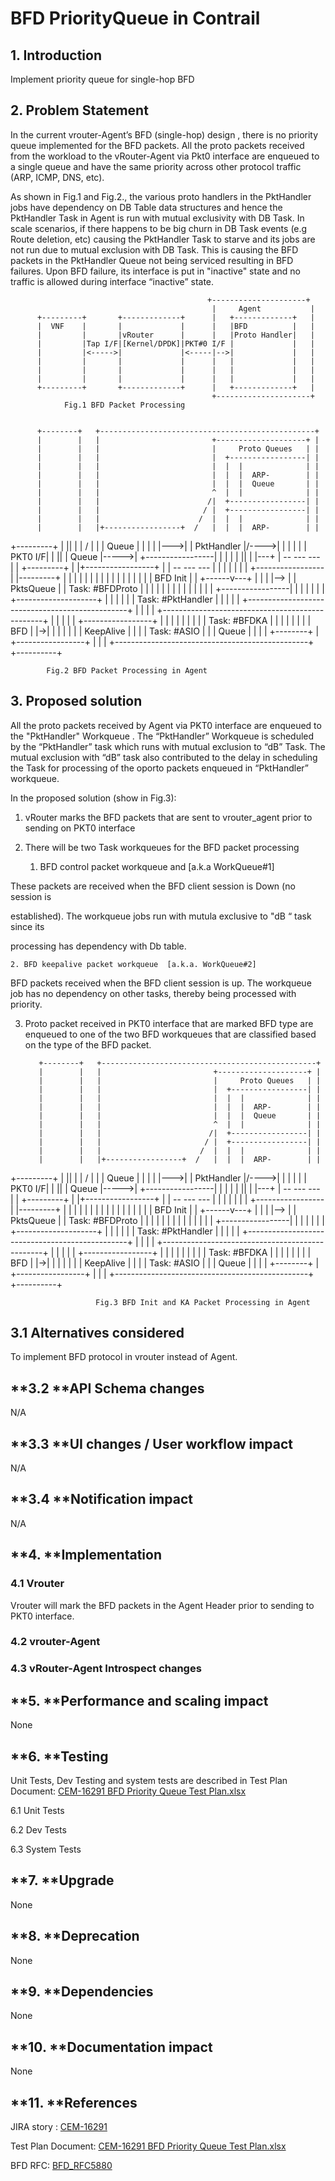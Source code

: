 # **BFD PriorityQueue in Contrail**

## **1.	Introduction**

Implement priority queue for single-hop BFD

## **2.	Problem Statement**

In the current vrouter-Agent’s BFD (single-hop) design , there is no priority queue implemented for the BFD packets. All the proto packets received from the workload to the vRouter-Agent via Pkt0 interface are enqueued to a single queue and have the same priority across other protocol traffic (ARP, ICMP, DNS, etc).

As shown in Fig.1 and Fig.2., the various proto handlers in the PktHandler jobs have dependency on DB Table data structures and hence the PktHandler Task in Agent is run with mutual exclusivity with DB Task. In scale scenarios, if there happens to be big churn in DB Task events (e.g Route deletion, etc) causing the PktHandler Task to starve and its jobs are not run due to mutual exclusion with DB Task.  This is causing the BFD packets in the PktHandler Queue not being serviced resulting in BFD failures. Upon BFD failure, its interface is put in "inactive" state and no traffic is allowed during interface “inactive” state.


                                                +---------------------+
                                                 |     Agent           |
          +---------+       +-------------+      |   +-------------+   |
          |  VNF    |       |             |      |   |BFD          |   |
          |         |       |vRouter      |      |   |Proto Handler|   |
          |         |Tap I/F|[Kernel/DPDK]|PKT#0 I/F |             |   |
          |         |<----->|             |<-----|-->|             |   |
          |         |       |             |      |   |             |   |
          |         |       |             |      |   |             |   |
          |         |       |             |      |   |             |   |
          +---------+       +-------------+      |   +-------------+   |
                                                 +---------------------+
                Fig.1 BFD Packet Processing


          +--------+   +------------------------------------------------+
          |        |   |                         +--------------------+ |
          |        |   |                         |     Proto Queues   | |
          |        |   |                         |  +-----------------| |
          |        |   |                         |  |  |              | |
          |        |   |                         |  |  |  ARP-        | |
          |        |   |                         |  |  |  Queue       | |
          |        |   |                         ^  |  |              | |
          |        |   |                        /|  +-----------------| |
          |        |   |                       / |  +-----------------| |
          |        |   |                      /  |  |  |              | |
          |        |   |+-----------------+  /   |  |  |  ARP-        | |
+---------+        |   ||  |              | /    |  |  |  Queue       | |
|         |        |--->|  |  PktHandler  |/---->|  |  |              | |
| PKT0 I/F|        |   ||  |  Queue       |----->|  +-----------------| |
|         |        |   ||  |              |---+  |   --   ---   ---   | |
+---------+        |   |+-----------------+   |  |   --   ---   ---   | |
          |        |   |                      |  |  +-----------------| |---------+
          |        |   |                      |  |  |  |              | |         |
          |        |   |                      |  |  |  |  BFD Init    | |  +------v---+
          |        |   |                      |-->  |  |  PktsQueue   | | Task: #BFDProto
          |        |   |                         |  |  |              | |  |          |
          |        |   |                         |  +-----------------| |  |          |
          |        |   |                         +--------------------+ |  |          |
          |        |   |                 Task: #PktHandler              |  |          |
          |        |   +------------------------------------------------+  |          |
          |        |   +------------------------------------------------+  |          |
          |        |   |              +-----------------+               |  |          |
          |        |   |              |  |              |  Task: #BFDKA |  |          |
          |        |   |              |  |  BFD         |               |->|          |
          |        |   |              |  |  KeepAlive   |               |  |          |
          Task: #ASIO  |              |  |  Queue       |               |  |          |
          +--------+   |              +-----------------+               |  |          |
                       +------------------------------------------------+  +----------+                                                                                  

			Fig.2 BFD Packet Processing in Agent

## **3. 	Proposed solution**

All the proto packets received by Agent via PKT0 interface are enqueued to the "PktHandler" Workqueue . The “PktHandler” Workqueue is scheduled by the “PktHandler” task which runs with mutual exclusion to “dB” Task. The mutual exclusion with “dB” task also contributed to the delay in scheduling the Task for processing of the oporto packets enqueued in “PktHandler”  workqueue.

In the proposed solution (show in Fig.3):

1. vRouter marks the BFD packets that are sent to vrouter_agent prior to sending on PKT0 interface

2. There will be two Task workqueues for the BFD packet processing

    1. BFD control packet workqueue and [a.k.a WorkQueue#1]

These packets are received when the BFD client session is Down (no session is

established). The workqueue jobs run with mutula exclusive to "dB “ task since its

processing has dependency with Db table.

    2. BFD keepalive packet workqueue  [a.k.a. WorkQueue#2]

BFD packets received when the BFD client session is up. The workqueue job has no dependency on other tasks, thereby being processed with priority.

3. Proto packet received in PKT0 interface that are marked BFD type are enqueued to one of the two BFD workqueues that are classified based on the type of the BFD packet.

          +--------+   +------------------------------------------------+
          |        |   |                         +--------------------+ |
          |        |   |                         |     Proto Queues   | |
          |        |   |                         |  +-----------------| |
          |        |   |                         |  |  |              | |
          |        |   |                         |  |  |  ARP-        | |
          |        |   |                         |  |  |  Queue       | |
          |        |   |                         ^  |  |              | |
          |        |   |                        /|  +-----------------| |
          |        |   |                       / |  +-----------------| |
          |        |   |                      /  |  |  |              | |
          |        |   |+-----------------+  /   |  |  |  ARP-        | |
+---------+        |   ||  |              | /    |  |  |  Queue       | |
|         |        |--->|  |  PktHandler  |/---->|  |  |              | |
| PKT0 I/F|        |   ||  |  Queue       |----->|  +-----------------| |
|         |        |   ||  |              |---+  |   --   ---   ---   | |
+---------+        |   |+-----------------+   |  |   --   ---   ---   | |
          |        |   |                      |  |  +-----------------| |---------+
          |        |   |                      |  |  |  |              | |         |
          |        |   |                      |  |  |  |  BFD Init    | |  +------v---+
          |        |   |                      |-->  |  |  PktsQueue   | | Task: #BFDProto
          |        |   |                         |  |  |              | |  |          |
          |        |   |                         |  +-----------------| |  |          |
          |        |   |                         +--------------------+ |  |          |
          |        |   |                 Task: #PktHandler              |  |          |
          |        |   +------------------------------------------------+  |          |
          |        |   +------------------------------------------------+  |          |
          |        |   |              +-----------------+               |  |          |
          |        |   |              |  |              |  Task: #BFDKA |  |          |
          |        |   |              |  |  BFD         |               |->|          |
          |        |   |              |  |  KeepAlive   |               |  |          |
          Task: #ASIO  |              |  |  Queue       |               |  |          |
          +--------+   |              +-----------------+               |  |          |
                       +------------------------------------------------+  +----------+                                                                                                   
 
                       Fig.3 BFD Init and KA Packet Processing in Agent                        

## **3.1 Alternatives considered**

To implement BFD protocol in vrouter instead of Agent.

## **3.2 ****API Schema changes**

N/A

## **3.3 ****UI changes / User workflow impact**

N/A

## **3.4	****Notification impact**

N/A

## **4.	****Implementation**

### 4.1 Vrouter

Vrouter will mark the BFD packets in the Agent Header prior to sending to PKT0 interface.

### 4.2 vrouter-Agent

### 4.3 vRouter-Agent Introspect changes

## **5.	****Performance and scaling impact**

None

## **6.	****Testing**

Unit Tests, Dev Testing and system tests are described in Test Plan Document: [CEM-16291 BFD Priority Queue Test Plan.xlsx](https://drive.google.com/file/d/1UnS_HRRFuauoHJxUVQGx4J7DwLkb-y9J/view?usp=sharing)

6.1 Unit Tests

6.2 Dev Tests

6.3 System Tests

## **7.	****Upgrade**

None

## **8.	****Deprecation**

None

## **9.	****Dependencies**

None

## **10.	****Documentation impact**

None

## **11.	****References**

JIRA story : [CEM-16291](https://contrail-jws.atlassian.net/browse/CEM-16291)

Test Plan Document: [CEM-16291 BFD Priority Queue Test Plan.xlsx](https://drive.google.com/file/d/1UnS_HRRFuauoHJxUVQGx4J7DwLkb-y9J/view?usp=sharing)

BFD RFC: [BFD_RFC5880](https://tools.ietf.org/html/rfc5880)

